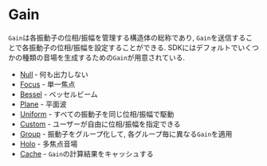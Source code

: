 # Gain

`Gain`は各振動子の位相/振幅を管理する構造体の総称であり, `Gain`を送信することで各振動子の位相/振幅を設定することができる.
SDKにはデフォルトでいくつかの種類の音場を生成するための`Gain`が用意されている.

- [Null](./gain/null.md) ‐ 何も出力しない
- [Focus](./gain/focus.md) - 単一焦点
- [Bessel](./gain/bessel.md) - ベッセルビーム
- [Plane](./gain/plane.md) - 平面波
- [Uniform](./gain/uniform.md) - すべての振動子を同じ位相/振幅で駆動
- [Custom](./gain/custom.md) - ユーザーが自由に位相/振幅を指定できる
- [Group](./gain/grouped.md) - 振動子をグループ化して, 各グループ毎に異なる`Gain`を適用
- [Holo](./gain/holo.md) - 多焦点音場
- [Cache](./gain/cache.md) - `Gain`の計算結果をキャッシュする

